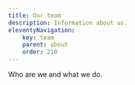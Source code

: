 ```yaml
---
title: Our team
description: Information about us.
eleventyNavigation:
	key: team
	parent: about
	order: 210
---
```


Who are we and what we do.
